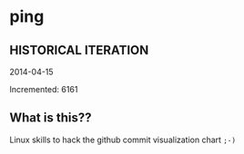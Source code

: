 # ping

## HISTORICAL ITERATION
2014-04-15

Incremented: 6161

## What is this?? 
Linux skills to hack the github commit visualization chart `;-)`
